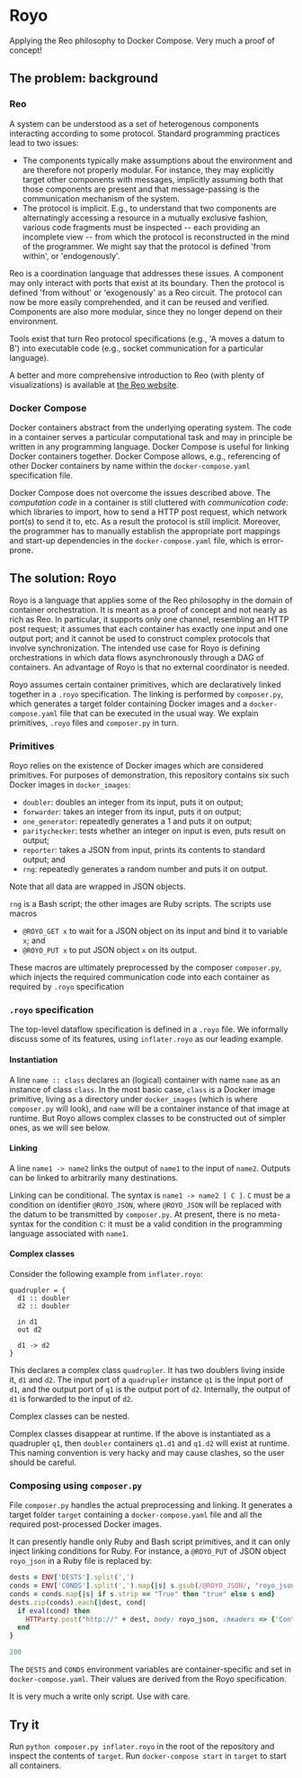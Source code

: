 # Royo

Applying the Reo philosophy to Docker Compose. Very much a proof of concept!

## The problem: background

### Reo

A system can be understood as a set of heterogenous components interacting according to some protocol. Standard programming practices lead to two issues:
- The components typically make assumptions about the environment and are therefore not properly modular. For instance, they may explicitly target other components with messages, implicitly assuming both that those components are present and that message-passing is the communication mechanism of the system.
- The protocol is implicit. E.g., to understand that two components are alternatingly accessing a resource in a mutually exclusive fashion, various code fragments must be inspected -- each providing an incomplete view -- from which the protocol is reconstructed in the mind of the programmer. We might say that the protocol is defined 'from within', or 'endogenously'.

Reo is a coordination language that addresses these issues. A component may only interact with ports that exist at its boundary. Then the protocol is defined 'from without' or 'exogenously' as a Reo circuit. The protocol can now be more easily comprehended, and it can be reused and verified. Components are also more modular, since they no longer depend on their environment.

Tools exist that turn Reo protocol specifications (e.g., 'A moves a datum to B') into executable code (e.g., socket communication for a particular language).

A better and more comprehensive introduction to Reo (with plenty of visualizations) is available at [the Reo website](http://reo.project.cwi.nl/v2/).

 ### Docker Compose

Docker containers abstract from the underlying operating system. The code in a container serves a particular computational task and may in principle be written in any programming language. Docker Compose is useful for linking Docker containers together. Docker Compose allows, e.g., referencing of other Docker containers by name within the `docker-compose.yaml` specification file.

Docker Compose does not overcome the issues described above. The _computation code_ in a container is still cluttered with _communication code_: which libraries to import, how to send a HTTP post request, which network port(s) to send it to, etc. As a result the protocol is still implicit. Moreover, the programmer has to manually establish the appropriate port mappings and start-up dependencies in the `docker-compose.yaml` file, which is error-prone.

## The solution: Royo

Royo is a language that applies some of the Reo philosophy in the domain of container orchestration. It is meant as a proof of concept and not nearly as rich as Reo. In particular, it supports only one channel, resembling an HTTP post request; it assumes that each container has exactly one input and one output port; and it cannot be used to construct complex protocols that involve synchronization. The intended use case for Royo is defining orchestrations in which data flows asynchronously through a DAG of containers. An advantage of Royo is that no external coordinator is needed.

Royo assumes certain container primitives, which are declaratively linked together in a `.royo` specification. The linking is performed by `composer.py`, which generates a target folder containing Docker images and a `docker-compose.yaml` file that can be executed in the usual way. We explain primitives, `.royo` files and `composer.py` in turn.

### Primitives

Royo relies on the existence of Docker images which are considered primitives. For purposes of demonstration, this repository contains six such Docker images in `docker_images`:
- `doubler`: doubles an integer from its input, puts it on output;
- `forwarder`: takes an integer from its input, puts it on output;
- `one_generator`: repeatedly generates a 1 and puts it on output;
- `paritychecker`: tests whether an integer on input is even, puts result on output;
- `reporter`: takes a JSON from input, prints its contents to standard output; and
- `rng`: repeatedly generates a random number and puts it on output.

Note that all data are wrapped in JSON objects.

`rng` is a Bash script; the other images are Ruby scripts. The scripts use macros
- `@ROYO_GET x` to wait for a JSON object on its input and bind it to variable `x`; and
- `@ROYO_PUT x` to put JSON object `x` on its output.

These macros are ultimately preprocessed by the composer `composer.py`, which injects the required communication code into each container as required by `.royo` specification

### `.royo` specification

The top-level dataflow specification is defined in a `.royo` file. We informally discuss some of its features, using `inflater.royo` as our leading example.

#### Instantiation

A line `name :: class` declares an (logical) container with name `name` as an instance of class `class`. In the most basic case, `class` is a Docker image primitive, living as a directory under `docker_images` (which is where `composer.py` will look), and `name` will be a container instance of that image at runtime. But Royo allows complex classes to be constructed out of simpler ones, as we will see below.

#### Linking

A line `name1 -> name2` links the output of `name1` to the input of `name2`. Outputs can be linked to arbitrarily many destinations.

Linking can be conditional. The syntax is `name1 -> name2 [ C ]`. `C` must be a condition on identifier `@ROYO_JSON`, where `@ROYO_JSON` will be replaced with the datum to be transmitted by `composer.py`. At present, there is no meta-syntax for the condition `C`: it must be a valid condition in the programming language associated with `name1`.

#### Complex classes

Consider the following example from `inflater.royo`:

```
quadrupler = {
  d1 :: doubler
  d2 :: doubler

  in d1
  out d2

  d1 -> d2
}
```

This declares a complex class `quadrupler`. It has two doublers living inside it, `d1` and `d2`. The input port of a `quadrupler` instance `q1` is the input port of `d1`, and the output port of `q1` is the output port of `d2`. Internally, the output of `d1` is forwarded to the input of `d2`.

Complex classes can be nested.

Complex classes disappear at runtime. If the above is instantiated as a quadrupler `q1`, then `doubler` containers `q1.d1` and `q1.d2` will exist at runtime. This naming convention is very hacky and may cause clashes, so the user should be careful.

### Composing using `composer.py`

File `composer.py` handles the actual preprocessing and linking. It generates a target folder `target` containing a `docker-compose.yaml` file and all the required post-processed Docker images.

It can presently handle only Ruby and Bash script primitives, and it can only inject linking conditions for Ruby. For instance, a `@ROYO_PUT` of JSON object `royo_json` in a Ruby file is replaced by:

```ruby
dests = ENV['DESTS'].split(',')
conds = ENV['CONDS'].split(',').map{|s| s.gsub(/@ROYO_JSON/, "royo_json")}
conds = conds.map{|s| if s.strip == "True" then "true" else s end}
dests.zip(conds).each{|dest, cond|
  if eval(cond) then
    HTTParty.post("http://" + dest, body: royo_json, :headers => {'Content-Type'=>'application/json'})
  end
}

200
```

The `DESTS` and `CONDS` environment variables are container-specific and set in `docker-compose.yaml`. Their values are derived from the Royo specification.

It is very much a write only script. Use with care.

## Try it

Run `python composer.py inflater.royo` in the root of the repository and inspect the contents of `target`. Run `docker-compose start` in `target` to start all containers.
